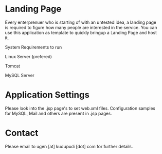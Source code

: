 # Landing Page 

Every enterprenuer who is starting of with an untested idea, a landing page is required to figure how many people are interested in the service. You can use this application as template to quickly bringup a Landing Page and host it.

System Requirements to run 

Linux Server (prefered) 

Tomcat

MySQL Server

# Application Settings

Please look into the .jsp page's to set web.xml files. Configuration samples for MySQL, Mail and others are present in .jsp pages.

# Contact

Please email to ugen [at] kudupudi [dot] com for further details.

